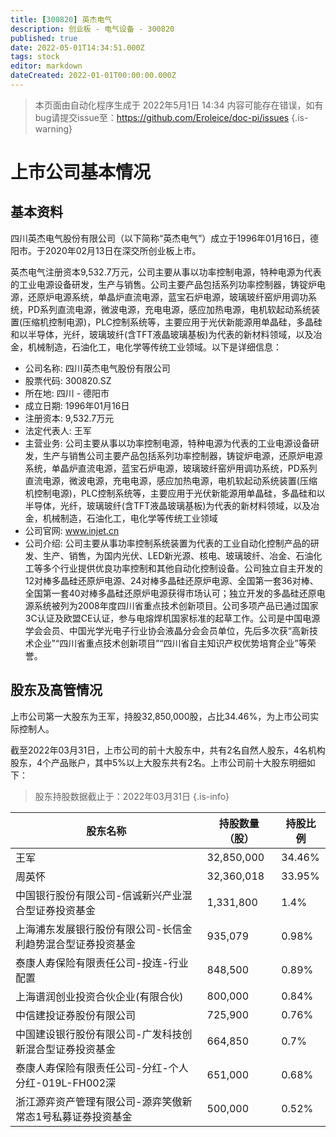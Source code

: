 ```yaml
---
title: [300820] 英杰电气
description: 创业板 - 电气设备 - 300820
published: true
date: 2022-05-01T14:34:51.000Z
tags: stock
editor: markdown
dateCreated: 2022-01-01T00:00:00.000Z
---
```


> 本页面由自动化程序生成于 2022年5月1日 14:34
> 内容可能存在错误，如有bug请提交issue至：https://github.com/Eroleice/doc-pi/issues
{.is-warning}

# 上市公司基本情况

## 基本资料

四川英杰电气股份有限公司（以下简称“英杰电气”）成立于1996年01月16日，德阳市。于2020年02月13日在深交所创业板上市。

英杰电气注册资本9,532.7万元，公司主要从事以功率控制电源，特种电源为代表的工业电源设备研发，生产与销售。公司主要产品包括系列功率控制器，铸锭炉电源，还原炉电源系统，单晶炉直流电源，蓝宝石炉电源，玻璃玻纤窑炉用调功系统，PD系列直流电源，微波电源，充电电源，感应加热电源，电机软起动系统装置(压缩机控制电源)，PLC控制系统等，主要应用于光伏新能源用单晶硅，多晶硅和以半导体，光纤，玻璃玻纤(含TFT液晶玻璃基板)为代表的新材料领域，以及冶金，机械制造，石油化工，电化学等传统工业领域。以下是详细信息：

- 公司名称: 四川英杰电气股份有限公司
- 股票代码: 300820.SZ
- 所在地: 四川 - 德阳市
- 成立日期: 1996年01月16日
- 注册资本: 9,532.7万元
- 法定代表人: 王军
- 主营业务: 公司主要从事以功率控制电源，特种电源为代表的工业电源设备研发，生产与销售公司主要产品包括系列功率控制器，铸锭炉电源，还原炉电源系统，单晶炉直流电源，蓝宝石炉电源，玻璃玻纤窑炉用调功系统，PD系列直流电源，微波电源，充电电源，感应加热电源，电机软起动系统装置(压缩机控制电源)，PLC控制系统等，主要应用于光伏新能源用单晶硅，多晶硅和以半导体，光纤，玻璃玻纤(含TFT液晶玻璃基板)为代表的新材料领域，以及冶金，机械制造，石油化工，电化学等传统工业领域
- 公司官网: www.injet.cn
- 公司介绍: 公司主要从事功率控制系统装置为代表的工业自动化控制产品的研发、生产、销售，为国内光伏、LED新光源、核电、玻璃玻纤、冶金、石油化工等多个行业提供优良功率控制和其他自动化控制设备。公司独立自主开发的12对棒多晶硅还原炉电源、24对棒多晶硅还原炉电源、全国第一套36对棒、全国第一套40对棒多晶硅还原炉电源获得市场认可；独立开发的多晶硅还原电源系统被列为2008年度四川省重点技术创新项目。公司多项产品已通过国家3C认证及欧盟CE认证，参与电熔焊机国家标准的起草工作。公司是中国电源学会会员、中国光学光电子行业协会液晶分会会员单位，先后多次获“高新技术企业”“四川省重点技术创新项目”“四川省自主知识产权优势培育企业”等荣誉。


## 股东及高管情况

上市公司第一大股东为王军，持股32,850,000股，占比34.46%，为上市公司实际控制人。

截至2022年03月31日，上市公司的前十大股东中，共有2名自然人股东，4名机构股东，4个产品账户，其中5%以上大股东共有2名。上市公司前十大股东明细如下：

> 股东持股数据截止于：2022年03月31日
{.is-info}

| 股东名称 | 持股数量（股） | 持股比例 |
| --- | --- | --- |
| 王军 | 32,850,000 | 34.46% |
| 周英怀 | 32,360,018 | 33.95% |
| 中国银行股份有限公司-信诚新兴产业混合型证券投资基金 | 1,331,800 | 1.4% |
| 上海浦东发展银行股份有限公司-长信金利趋势混合型证券投资基金 | 935,079 | 0.98% |
| 泰康人寿保险有限责任公司-投连-行业配置 | 848,500 | 0.89% |
| 上海谱润创业投资合伙企业(有限合伙) | 800,000 | 0.84% |
| 中信建投证券股份有限公司 | 725,900 | 0.76% |
| 中国建设银行股份有限公司-广发科技创新混合型证券投资基金 | 664,850 | 0.7% |
| 泰康人寿保险有限责任公司-分红-个人分红-019L-FH002深 | 651,000 | 0.68% |
| 浙江源弈资产管理有限公司-源弈笑傲新常态1号私募证券投资基金 | 500,000 | 0.52% |




